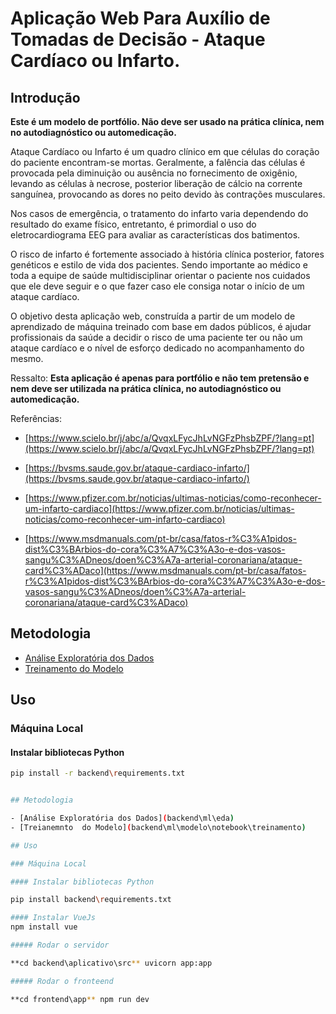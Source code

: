 # Aplicação Web Para Auxílio de Tomadas de Decisão - Ataque Cardíaco ou Infarto.

## Introdução

**Este é um modelo de portfólio. Não deve ser usado na prática clínica, nem no autodiagnóstico ou automedicação.** 

Ataque Cardíaco ou Infarto é um quadro clínico em que células do coração do paciente encontram-se mortas. Geralmente, a falência das células é provocada pela diminuição ou ausência no fornecimento de oxigênio, levando as células à necrose, posterior liberação de cálcio na corrente sanguínea, provocando as dores no peito devido às contrações musculares.

Nos casos de emergência, o tratamento do infarto varia dependendo do resultado do exame físico, entretanto, é primordial o uso do eletrocardiograma EEG para avaliar as características dos batimentos.

O risco de infarto é fortemente associado à história clínica posterior, fatores genéticos e estilo de vida dos pacientes. Sendo importante ao médico e toda a equipe de saúde multidisciplinar orientar o paciente nos cuidados que ele deve seguir e o que fazer caso ele consiga notar o início de um ataque cardíaco.

O objetivo desta aplicação web, construída a partir de um modelo de aprendizado de máquina treinado com base em dados públicos, é ajudar profissionais da saúde a decidir o risco de uma paciente ter ou não um ataque cardíaco e o nível de esforço dedicado no acompanhamento do mesmo.

Ressalto: **Esta aplicação é apenas para portfólio e não tem pretensão e nem deve ser utilizada na prática clínica, no autodiagnóstico ou automedicação.**

Referências: 

- [https://www.scielo.br/j/abc/a/QvqxLFycJhLvNGFzPhsbZPF/?lang=pt](https://www.scielo.br/j/abc/a/QvqxLFycJhLvNGFzPhsbZPF/?lang=pt)

- [https://bvsms.saude.gov.br/ataque-cardiaco-infarto/](https://bvsms.saude.gov.br/ataque-cardiaco-infarto/)

- [https://www.pfizer.com.br/noticias/ultimas-noticias/como-reconhecer-um-infarto-cardiaco](https://www.pfizer.com.br/noticias/ultimas-noticias/como-reconhecer-um-infarto-cardiaco)

- [https://www.msdmanuals.com/pt-br/casa/fatos-r%C3%A1pidos-dist%C3%BArbios-do-cora%C3%A7%C3%A3o-e-dos-vasos-sangu%C3%ADneos/doen%C3%A7a-arterial-coronariana/ataque-card%C3%ADaco](https://www.msdmanuals.com/pt-br/casa/fatos-r%C3%A1pidos-dist%C3%BArbios-do-cora%C3%A7%C3%A3o-e-dos-vasos-sangu%C3%ADneos/doen%C3%A7a-arterial-coronariana/ataque-card%C3%ADaco)

## Metodologia

- [Análise Exploratória dos Dados](backend\ml\eda)
- [Treinamento do Modelo](backend\ml\modelo\notebook\treinamento)

## Uso

### Máquina Local

#### Instalar bibliotecas Python

```bash
pip install -r backend\requirements.txt


## Metodologia

- [Análise Exploratória dos Dados](backend\ml\eda)
- [Treianemnto  do Modelo](backend\ml\modelo\notebook\treinamento)

## Uso

### Máquina Local

#### Instalar bibliotecas Python

pip install backend\requirements.txt

#### Instalar VueJs
npm install vue

##### Rodar o servidor

**cd backend\aplicativo\src** uvicorn app:app

##### Rodar o fronteend

**cd frontend\app** npm run dev


